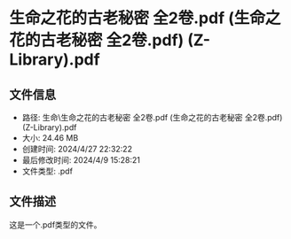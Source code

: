 ﻿# 生命之花的古老秘密 全2卷.pdf (生命之花的古老秘密 全2卷.pdf) (Z-Library).pdf

## 文件信息
- 路径: 生命\生命之花的古老秘密 全2卷.pdf (生命之花的古老秘密 全2卷.pdf) (Z-Library).pdf
- 大小: 24.46 MB
- 创建时间: 2024/4/27 22:32:22
- 最后修改时间: 2024/4/9 15:28:21
- 文件类型: .pdf

## 文件描述
这是一个.pdf类型的文件。

